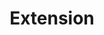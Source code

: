 ---
layout: swaggerui2_page
title: 'Extension'
categories: api_docs
swagger: ./api_docs/Extension.yml
permalink: ./pages/api_explorer/Extension
---